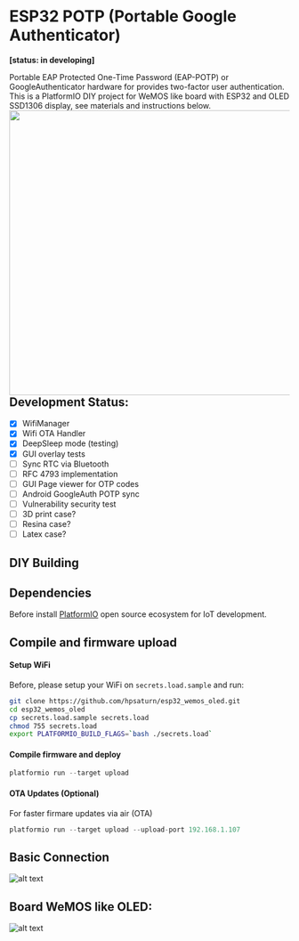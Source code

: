 # ESP32 POTP (Portable Google Authenticator)

**[status: in developing]**

Portable EAP Protected One-Time Password (EAP-POTP) or GoogleAuthenticator hardware for provides two-factor user authentication. This is a
PlatformIO DIY project for WeMOS like board with ESP32 and OLED SSD1306 display, see materials and instructions below. <a href="https://github.com/hpsaturn/esp32_wemos_oled/blob/master/assets/esp32_potp_intro.jpg"><img src="https://github.com/hpsaturn/esp32_wemos_oled/blob/master/assets/esp32_potp_intro.jpg" align="right" height="512" width="512" ></a>


## Development Status: 

- [X] WifiManager
- [X] Wifi OTA Handler
- [X] DeepSleep mode (testing)
- [X] GUI overlay tests
- [ ] Sync RTC via Bluetooth
- [ ] RFC 4793 implementation
- [ ] GUI Page viewer for OTP codes
- [ ] Android GoogleAuth POTP sync
- [ ] Vulnerability security test 
- [ ] 3D print case?
- [ ] Resina case?
- [ ] Latex case?

## DIY Building

## Dependencies

Before install [PlatformIO](http://platformio.org/) open source ecosystem for IoT development.

## Compile and firmware upload

#### Setup WiFi

Before, please setup your WiFi on `secrets.load.sample` and run:

``` bash
git clone https://github.com/hpsaturn/esp32_wemos_oled.git
cd esp32_wemos_oled
cp secrets.load.sample secrets.load
chmod 755 secrets.load
export PLATFORMIO_BUILD_FLAGS=`bash ./secrets.load`
```

#### Compile firmware and deploy

``` javascript
platformio run --target upload
``` 

#### OTA Updates (Optional)

For faster firmare updates via air (OTA)

``` javascript
platformio run --target upload --upload-port 192.168.1.107
``` 

## Basic Connection

![alt text][drv8825]

[drv8825]:https://github.com/hpsaturn/esp32_wemos_oled/blob/master/assets/diagram00.jpg  "General connection for WeMOS OLED"

## Board WeMOS like OLED:

![alt text][wemos_oled]

[wemos_oled]:https://github.com/hpsaturn/esp32_wemos_oled/blob/master/assets/wemos_oled_00.jpg  "WeMOS OLED like"





